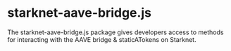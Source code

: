 # starknet-aave-bridge.js


The starknet-aave-bridge.js package gives developers access to methods for interacting with the AAVE bridge & staticATokens on Starknet.

